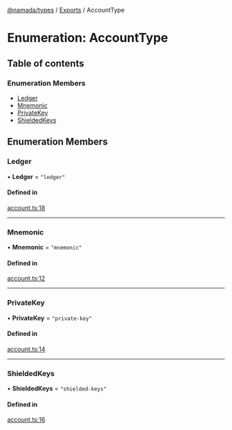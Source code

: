 [@namada/types](../README.md) / [Exports](../modules.md) / AccountType

# Enumeration: AccountType

## Table of contents

### Enumeration Members

- [Ledger](AccountType.md#ledger)
- [Mnemonic](AccountType.md#mnemonic)
- [PrivateKey](AccountType.md#privatekey)
- [ShieldedKeys](AccountType.md#shieldedkeys)

## Enumeration Members

### Ledger

• **Ledger** = ``"ledger"``

#### Defined in

[account.ts:18](https://github.com/anoma/namada-interface/blob/fed376fb8f8e78431a4124d1835f659952e931ac/packages/types/src/account.ts#L18)

___

### Mnemonic

• **Mnemonic** = ``"mnemonic"``

#### Defined in

[account.ts:12](https://github.com/anoma/namada-interface/blob/fed376fb8f8e78431a4124d1835f659952e931ac/packages/types/src/account.ts#L12)

___

### PrivateKey

• **PrivateKey** = ``"private-key"``

#### Defined in

[account.ts:14](https://github.com/anoma/namada-interface/blob/fed376fb8f8e78431a4124d1835f659952e931ac/packages/types/src/account.ts#L14)

___

### ShieldedKeys

• **ShieldedKeys** = ``"shielded-keys"``

#### Defined in

[account.ts:16](https://github.com/anoma/namada-interface/blob/fed376fb8f8e78431a4124d1835f659952e931ac/packages/types/src/account.ts#L16)
